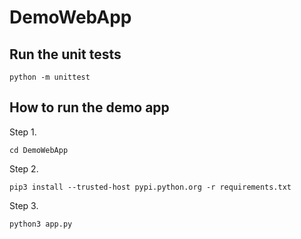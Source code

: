 # DemoWebApp

## Run the unit tests

`python -m unittest`

## How to run the demo app

Step 1.

`cd DemoWebApp`

Step 2.

`pip3 install --trusted-host pypi.python.org -r requirements.txt`

Step 3.

`python3 app.py`
